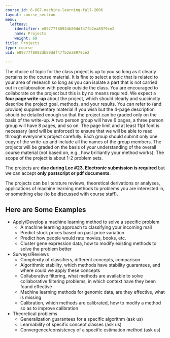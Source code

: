 ```yaml
---
course_id: 6-867-machine-learning-fall-2006
layout: course_section
menu:
  leftnav:
    identifier: e89777f8092db89ddf47fb2ea8979ce2
    name: Projects
    weight: 60
title: Projects
type: course
uid: e89777f8092db89ddf47fb2ea8979ce2

---
```


The choice of topic for the class project is up to you so long as it clearly pertains to the course material. It is fine to select a topic that is related to your area of research so long as you can isolate a part that is not carried out in collaboration with people outside the class. You are encouraged to collaborate on the project but this is by no means required. We expect a **four page write-up** about the project, which should clearly and succinctly describe the project goal, methods, and your results. You can refer to (and provide) supplementary material if you wish but the 4-page description should be detailed enough so that the project can be graded only on the basis of the write-up. A two person group will have 6 pages, a three person group will have 8 pages, and so on. The page limit and at least 11pt font is necessary (and will be enforced) to ensure that we will be able to read through everyone's project carefully. Each group should submit only one copy of the write-up and include all the names of the group members. The projects will be graded on the basis of your understanding of the overall course material (not based on, e.g., how brilliantly your method works). The scope of the project is about 1-2 problem sets.

The projects are **due during Lec #23. Electronic submission is required** but we can accept **only postscript or pdf documents**.

The projects can be literature reviews, theoretical derivations or analyses, applications of machine learning methods to problems you are interested in, or something else (to be discussed with course staff).

Here are Some Examples
----------------------

*   Apply/Develop a machine learning method to solve a specific problem
    *   A machine learning approach to classifying your incoming mail
    *   Predict stock prices based on past price variation
    *   Predict how people would rate movies, books, etc.
    *   Cluster gene expression data, how to modify existing methods to solve the problem better
*   Surveys/Reviews
    *   Complexity of classifiers, different concepts, comparison
    *   Algorithmic stability, which methods have stability guarantees, and where could we apply these concepts
    *   Collaborative filtering, what methods are available to solve collaborative filtering problems, in which context have they been found effective
    *   Machine learning methods for genomic data, are they effective, what is missing
    *   Calibration, which methods are calibrated, how to modify a method so as to improve calibration
*   Theoretical problems
    *   Generalization guarantees for a specific algorithm (ask us)
    *   Learnability of specific concept classes (ask us)
    *   Convergence/consistency of a specific estimation method (ask us)
